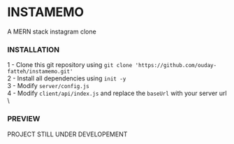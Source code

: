 # INSTAMEMO
A MERN stack instagram clone

### INSTALLATION
1 - Clone this git repository using `git clone 'https://github.com/ouday-fatteh/instamemo.git'` \
2 - Install all dependencies using `init -y` \
3 - Modify `server/config.js` \
4 - Modify `client/api/index.js` and replace the `baseUrl` with your server url \

### PREVIEW

PROJECT STILL UNDER DEVELOPEMENT

